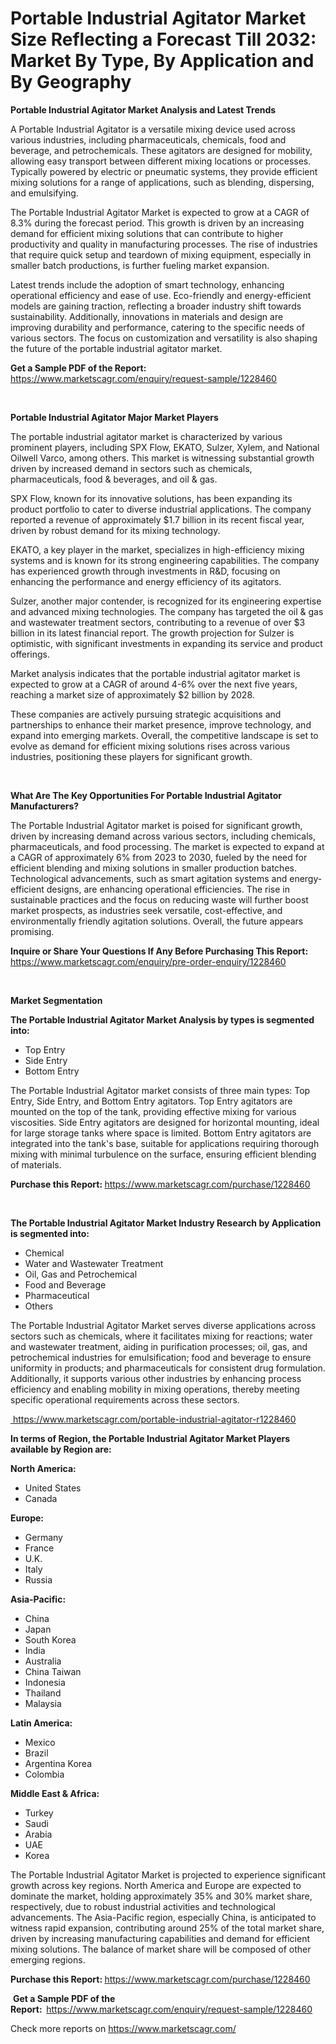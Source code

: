 <p><h1>Portable Industrial Agitator Market Size Reflecting a Forecast Till 2032: Market By Type, By Application and By Geography</h1></p><p><strong>Portable Industrial Agitator Market Analysis and Latest Trends</strong></p>
<p><p>A Portable Industrial Agitator is a versatile mixing device used across various industries, including pharmaceuticals, chemicals, food and beverage, and petrochemicals. These agitators are designed for mobility, allowing easy transport between different mixing locations or processes. Typically powered by electric or pneumatic systems, they provide efficient mixing solutions for a range of applications, such as blending, dispersing, and emulsifying.</p><p>The Portable Industrial Agitator Market is expected to grow at a CAGR of 8.3% during the forecast period. This growth is driven by an increasing demand for efficient mixing solutions that can contribute to higher productivity and quality in manufacturing processes. The rise of industries that require quick setup and teardown of mixing equipment, especially in smaller batch productions, is further fueling market expansion. </p><p>Latest trends include the adoption of smart technology, enhancing operational efficiency and ease of use. Eco-friendly and energy-efficient models are gaining traction, reflecting a broader industry shift towards sustainability. Additionally, innovations in materials and design are improving durability and performance, catering to the specific needs of various sectors. The focus on customization and versatility is also shaping the future of the portable industrial agitator market.</p></p>
<p><strong>Get a Sample PDF of the Report:&nbsp;</strong> <a href="https://www.marketscagr.com/enquiry/request-sample/1228460?utm_campaign=2393&utm_medium=2&utm_source=Github&utm_content=ia&utm_term=27022025&utm_id=portable-industrial-agitator">https://www.marketscagr.com/enquiry/request-sample/1228460</a></p>
<p>&nbsp;</p>
<p><strong>Portable Industrial Agitator Major Market Players</strong></p>
<p><p>The portable industrial agitator market is characterized by various prominent players, including SPX Flow, EKATO, Sulzer, Xylem, and National Oilwell Varco, among others. This market is witnessing substantial growth driven by increased demand in sectors such as chemicals, pharmaceuticals, food & beverages, and oil & gas.</p><p>SPX Flow, known for its innovative solutions, has been expanding its product portfolio to cater to diverse industrial applications. The company reported a revenue of approximately $1.7 billion in its recent fiscal year, driven by robust demand for its mixing technology.</p><p>EKATO, a key player in the market, specializes in high-efficiency mixing systems and is known for its strong engineering capabilities. The company has experienced growth through investments in R&D, focusing on enhancing the performance and energy efficiency of its agitators.</p><p>Sulzer, another major contender, is recognized for its engineering expertise and advanced mixing technologies. The company has targeted the oil & gas and wastewater treatment sectors, contributing to a revenue of over $3 billion in its latest financial report. The growth projection for Sulzer is optimistic, with significant investments in expanding its service and product offerings.</p><p>Market analysis indicates that the portable industrial agitator market is expected to grow at a CAGR of around 4-6% over the next five years, reaching a market size of approximately $2 billion by 2028. </p><p>These companies are actively pursuing strategic acquisitions and partnerships to enhance their market presence, improve technology, and expand into emerging markets. Overall, the competitive landscape is set to evolve as demand for efficient mixing solutions rises across various industries, positioning these players for significant growth.</p></p>
<p>&nbsp;</p>
<p><strong>What Are The Key Opportunities For Portable Industrial Agitator Manufacturers?</strong></p>
<p><p>The Portable Industrial Agitator market is poised for significant growth, driven by increasing demand across various sectors, including chemicals, pharmaceuticals, and food processing. The market is expected to expand at a CAGR of approximately 6% from 2023 to 2030, fueled by the need for efficient blending and mixing solutions in smaller production batches. Technological advancements, such as smart agitation systems and energy-efficient designs, are enhancing operational efficiencies. The rise in sustainable practices and the focus on reducing waste will further boost market prospects, as industries seek versatile, cost-effective, and environmentally friendly agitation solutions. Overall, the future appears promising.</p></p>
<p><strong>Inquire or Share Your Questions If Any Before Purchasing This Report:</strong> <a href="https://www.marketscagr.com/enquiry/pre-order-enquiry/1228460?utm_campaign=2393&utm_medium=2&utm_source=Github&utm_content=ia&utm_term=27022025&utm_id=portable-industrial-agitator">https://www.marketscagr.com/enquiry/pre-order-enquiry/1228460</a></p>
<p>&nbsp;</p>
<p><strong>Market Segmentation</strong></p>
<p><strong>The Portable Industrial Agitator Market Analysis by types is segmented into:</strong></p>
<p><ul><li>Top Entry</li><li>Side Entry</li><li>Bottom Entry</li></ul></p>
<p><p>The Portable Industrial Agitator market consists of three main types: Top Entry, Side Entry, and Bottom Entry agitators. Top Entry agitators are mounted on the top of the tank, providing effective mixing for various viscosities. Side Entry agitators are designed for horizontal mounting, ideal for large storage tanks where space is limited. Bottom Entry agitators are integrated into the tank's base, suitable for applications requiring thorough mixing with minimal turbulence on the surface, ensuring efficient blending of materials.</p></p>
<p><strong>Purchase this Report:&nbsp;</strong><a href="https://www.marketscagr.com/purchase/1228460?utm_campaign=2393&utm_medium=2&utm_source=Github&utm_content=ia&utm_term=27022025&utm_id=portable-industrial-agitator">https://www.marketscagr.com/purchase/1228460</a></p>
<p>&nbsp;</p>
<p><strong>The Portable Industrial Agitator Market Industry Research by Application is segmented into:</strong></p>
<p><ul><li>Chemical</li><li>Water and Wastewater Treatment</li><li>Oil, Gas and Petrochemical</li><li>Food and Beverage</li><li>Pharmaceutical</li><li>Others</li></ul></p>
<p><p>The Portable Industrial Agitator Market serves diverse applications across sectors such as chemicals, where it facilitates mixing for reactions; water and wastewater treatment, aiding in purification processes; oil, gas, and petrochemical industries for emulsification; food and beverage to ensure uniformity in products; and pharmaceuticals for consistent drug formulation. Additionally, it supports various other industries by enhancing process efficiency and enabling mobility in mixing operations, thereby meeting specific operational requirements across these sectors.</p></p>
<p><a href="https://www.marketscagr.com/portable-industrial-agitator-r1228460?utm_campaign=2393&utm_medium=2&utm_source=Github&utm_content=ia&utm_term=27022025&utm_id=portable-industrial-agitator">&nbsp;https://www.marketscagr.com/portable-industrial-agitator-r1228460</a></p>
<p><strong>In terms of Region, the Portable Industrial Agitator Market Players available by Region are:</strong></p>
<p>
    <p> <strong> North America: </strong>
        <ul>
            <li>United States</li>
            <li>Canada</li>
        </ul>
        </p> 
    <p> <strong> Europe: </strong>
        <ul>
            <li>Germany</li>
            <li>France</li>
            <li>U.K.</li>
            <li>Italy</li>
            <li>Russia</li>
        </ul>
        </p> 
    <p> <strong> Asia-Pacific: </strong>
        <ul>
            <li>China</li>
            <li>Japan</li>
            <li>South Korea</li>
            <li>India</li>
            <li>Australia</li>
            <li>China Taiwan</li>
            <li>Indonesia</li>
            <li>Thailand</li>
            <li>Malaysia</li>
        </ul>
        </p> 
    <p> <strong> Latin America: </strong>
        <ul>
            <li>Mexico</li>
            <li>Brazil</li>
            <li>Argentina Korea</li>
            <li>Colombia</li>
        </ul>
        </p> 
    <p> <strong> Middle East & Africa: </strong>
        <ul>
            <li>Turkey</li>
            <li>Saudi</li>
            <li>Arabia</li>
            <li>UAE</li>
            <li>Korea</li>
        </ul>
    </p>
    </p>
<p><p>The Portable Industrial Agitator Market is projected to experience significant growth across key regions. North America and Europe are expected to dominate the market, holding approximately 35% and 30% market share, respectively, due to robust industrial activities and technological advancements. The Asia-Pacific region, especially China, is anticipated to witness rapid expansion, contributing around 25% of the total market share, driven by increasing manufacturing capabilities and demand for efficient mixing solutions. The balance of market share will be composed of other emerging regions.</p></p>
<p><strong>Purchase this Report: </strong><a href="https://www.marketscagr.com/purchase/1228460?utm_campaign=2393&utm_medium=2&utm_source=Github&utm_content=ia&utm_term=27022025&utm_id=portable-industrial-agitator">https://www.marketscagr.com/purchase/1228460</a></p>
<p>&nbsp;<strong>Get a Sample PDF of the Report:&nbsp;&nbsp;</strong><a href="https://www.marketscagr.com/enquiry/request-sample/1228460?utm_campaign=2393&utm_medium=2&utm_source=Github&utm_content=ia&utm_term=27022025&utm_id=portable-industrial-agitator">https://www.marketscagr.com/enquiry/request-sample/1228460</a></p>
<p><strong></strong></p>
<p>Check more reports on <a href="https://www.marketscagr.com/?utm_campaign=2393&utm_medium=2&utm_source=Github&utm_content=ia&utm_term=27022025&utm_id=portable-industrial-agitator">https://www.marketscagr.com/</a></p>